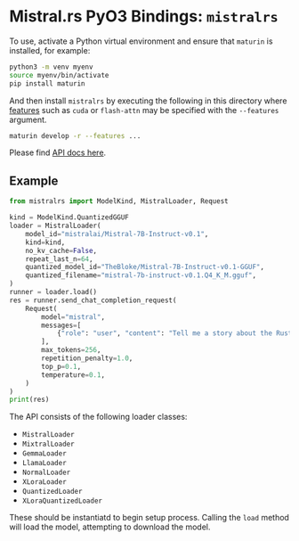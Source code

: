 # Mistral.rs PyO3 Bindings: `mistralrs`

To use, activate a Python virtual environment and ensure that `maturin` is installed, for example:

```bash
python3 -m venv myenv
source myenv/bin/activate
pip install maturin
```

And then install `mistralrs` by executing the following in this directory where [features](../README.md#building-for-gpu-metal-or-enabling-other-features) such as `cuda` or `flash-attn` may be specified with the `--features` argument.

```bash
maturin develop -r --features ...
```

Please find [API docs here](API.md).

## Example
```python
from mistralrs import ModelKind, MistralLoader, Request

kind = ModelKind.QuantizedGGUF
loader = MistralLoader(
    model_id="mistralai/Mistral-7B-Instruct-v0.1",
    kind=kind,
    no_kv_cache=False,
    repeat_last_n=64,
    quantized_model_id="TheBloke/Mistral-7B-Instruct-v0.1-GGUF",
    quantized_filename="mistral-7b-instruct-v0.1.Q4_K_M.gguf",
)
runner = loader.load()
res = runner.send_chat_completion_request(
    Request(
        model="mistral",
        messages=[
            {"role": "user", "content": "Tell me a story about the Rust type system."}
        ],
        max_tokens=256,
        repetition_penalty=1.0,
        top_p=0.1,
        temperature=0.1,
    )
)
print(res)
```

The API consists of the following loader classes:
- `MistralLoader`
- `MixtralLoader`
- `GemmaLoader`
- `LlamaLoader`
- `NormalLoader`
- `XLoraLoader`
- `QuantizedLoader`
- `XLoraQuantizedLoader`

These should be instantiatd to begin setup process. Calling the `load` method will load the model, attempting to download the model.
